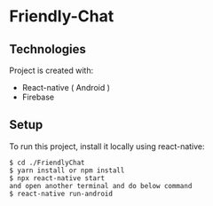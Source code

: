 ﻿# Friendly-Chat
 
 
## Technologies
Project is created with:
* React-native ( Android )
* Firebase

## Setup
To run this project, install it locally using react-native:

```
$ cd ./FriendlyChat
$ yarn install or npm install
$ npx react-native start
and open another terminal and do below command
$ react-native run-android
```
